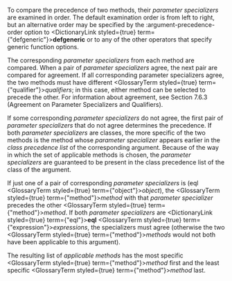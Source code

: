  



To compare the precedence of two methods, their *parameter specializers* are examined in order. The default examination order is from left to right, but an alternative order may be specified by the :argument-precedence-order option to <DictionaryLink styled={true} term={"defgeneric"}><b>defgeneric</b></DictionaryLink> or to any of the other operators that specify generic function options. 



The corresponding *parameter specializers* from each method are compared. When a pair of *parameter specializers* agree, the next pair are compared for agreement. If all corresponding parameter specializers agree, the two methods must have different <GlossaryTerm styled={true} term={"qualifier"}><i>qualifiers</i></GlossaryTerm>; in this case, either method can be selected to precede the other. For information about agreement, see Section 7.6.3 (Agreement on Parameter Specializers and Qualifiers). 



If some corresponding *parameter specializers* do not agree, the first pair of *parameter specializers* that do not agree determines the precedence. If both *parameter specializers* are classes, the more specific of the two methods is the method whose *parameter specializer* appears earlier in the *class precedence list* of the corresponding argument. Because of the way in which the set of applicable methods is chosen, the *parameter specializers* are guaranteed to be present in the class precedence list of the class of the argument. 



If just one of a pair of corresponding *parameter specializers* is (eql <GlossaryTerm styled={true} term={"object"}><i>object</i></GlossaryTerm>), the <GlossaryTerm styled={true} term={"method"}><i>method</i></GlossaryTerm> with that *parameter specializer* precedes the other <GlossaryTerm styled={true} term={"method"}><i>method</i></GlossaryTerm>. If both *parameter specializers* are <DictionaryLink styled={true} term={"eql"}><b>eql</b></DictionaryLink> <GlossaryTerm styled={true} term={"expression"}><i>expressions</i></GlossaryTerm>, the specializers must agree (otherwise the two <GlossaryTerm styled={true} term={"method"}><i>methods</i></GlossaryTerm> would not both have been applicable to this argument). 



The resulting list of *applicable methods* has the most specific <GlossaryTerm styled={true} term={"method"}><i>method</i></GlossaryTerm> first and the least specific <GlossaryTerm styled={true} term={"method"}><i>method</i></GlossaryTerm> last. 



